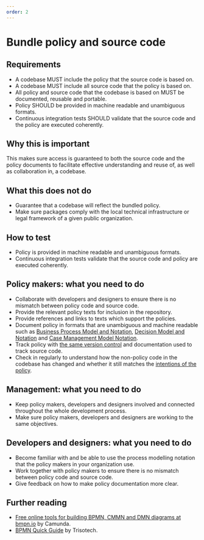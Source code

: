 ```yaml
---
order: 2
---
```


# Bundle policy and source code

## Requirements

* A codebase MUST include the policy that the source code is based on.
* A codebase MUST include all source code that the policy is based on.
* All policy and source code that the codebase is based on MUST be documented, reusable and portable.
* Policy SHOULD be provided in machine readable and unambiguous formats.
* Continuous integration tests SHOULD validate that the source code and the policy are executed coherently.

## Why this is important

This makes sure access is guaranteed to both the source code and the policy documents to facilitate effective understanding and reuse of, as well as collaboration in, a codebase.

## What this does not do

* Guarantee that a codebase will reflect the bundled policy.
* Make sure packages comply with the local technical infrastructure or legal framework of a given public organization.

## How to test

* Policy is provided in machine readable and unambiguous formats.
* Continuous integration tests validate that the source code and policy are executed coherently.

## Policy makers: what you need to do

* Collaborate with developers and designers to ensure there is no mismatch between policy code and source code.
* Provide the relevant policy texts for inclusion in the repository.
* Provide references and links to texts which support the policies.
* Document policy in formats that are unambiguous and machine readable such as [Business Process Model and Notation](https://en.wikipedia.org/wiki/Business_Process_Model_and_Notation), [Decision Model and Notation](https://www.omg.org/dmn/) and [Case Management Model Notation](https://www.omg.org/cmmn/).
* Track policy with [the same version control](version-control-and-history.md) and documentation used to track source code.
* Check in regularly to understand how the non-policy code in the codebase has changed and whether it still matches the [intentions of the policy](document-objectives.md).

## Management: what you need to do

* Keep policy makers, developers and designers involved and connected throughout the whole development process.
* Make sure policy makers, developers and designers are working to the same objectives.

## Developers and designers: what you need to do

* Become familiar with and be able to use the process modelling notation that the policy makers in your organization use.
* Work together with policy makers to ensure there is no mismatch between policy code and source code.
* Give feedback on how to make policy documentation more clear.

## Further reading

* [Free online tools for building BPMN, CMMN and DMN diagrams at bmpn.io](https://bpmn.io/) by Camunda.
* [BPMN Quick Guide](https://www.bpmnquickguide.com/view-bpmn-quick-guide/) by Trisotech.
